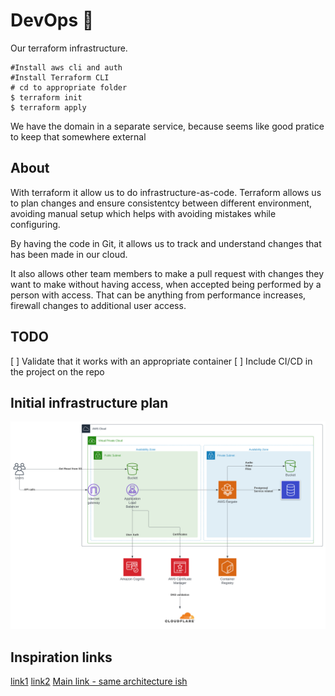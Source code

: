 # DevOps 🚀

Our terraform infrastructure.

```
#Install aws cli and auth
#Install Terraform CLI
# cd to appropriate folder
$ terraform init
$ terraform apply
```


We have the domain in a separate service, because seems like good pratice to keep that somewhere external


## About

With terraform it allow us to do infrastructure-as-code. Terraform allows us to
plan changes and ensure consistentcy between different environment, avoiding
manual setup which helps with avoiding mistakes while configuring.

By having the code in Git, it allows us to track and understand changes that
has been made in our cloud.

It also allows other team members to make a pull request with changes they want
to make without having access, when accepted being performed by a person with
access. That can be anything from performance increases, firewall changes
to additional user access.

## TODO
[ ] Validate that it works with an appropriate container
[ ] Include CI/CD in the project on the repo

## Initial infrastructure plan
![Lets see if it holds](../assets/Voxtir_architecture_v1.svg)

## Inspiration links
[link1](https://github.com/no10ds/rapid-infrastructure/blob/1126fbbf3887fe231fc4b5106738842f9927d0a9/modules/app-cluster/main.tf)
[link2](https://github.com/hashicorp/terraform-aws-consul-ecs/blob/e6c6425120fdb09e842f5a6268ed6b1473a8925c/examples/dev-server-fargate/main.tf#L42)
[Main link - same architecture ish](https://www.tecracer.com/blog/2020/03/building-a-fargate-based-container-app-with-cognito-authentication.html)